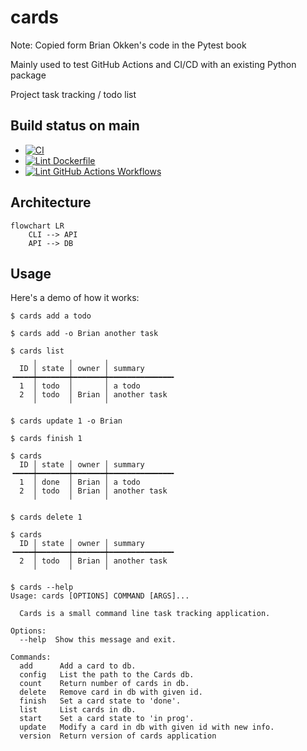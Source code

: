 cards
=====

Note: Copied form Brian Okken's code in the Pytest book

Mainly used to test GitHub Actions and CI/CD with an existing Python package

Project task tracking / todo list

Build status on main
--------------------

* [![CI](https://github.com/je-munobia/pytest-cards/actions/workflows/ci.yml/badge.svg)](https://github.com/je-munobia/pytest-cards/actions/workflows/ci.yml)
* [![Lint Dockerfile](https://github.com/je-munobia/pytest-cards/actions/workflows/lint-dockerfiles.yml/badge.svg)](https://github.com/je-munobia/pytest-cards/actions/workflows/lint-dockerfiles.yml)
* [![Lint GitHub Actions Workflows](https://github.com/je-munobia/pytest-cards/actions/workflows/lint-workflows.yml/badge.svg)](https://github.com/je-munobia/pytest-cards/actions/workflows/lint-workflows.yml)

Architecture
------------

```mermaid
flowchart LR
    CLI --> API
    API --> DB
```

Usage
-----

Here's a demo of how it works:

    $ cards add a todo

    $ cards add -o Brian another task

    $ cards list
         ╷       ╷       ╷
      ID │ state │ owner │ summary
    ╺━━━━┿━━━━━━━┿━━━━━━━┿━━━━━━━━━━━━━━╸
      1  │ todo  │       │ a todo
      2  │ todo  │ Brian │ another task
         ╵       ╵       ╵

    $ cards update 1 -o Brian

    $ cards finish 1

    $ cards
      ID │ state │ owner │ summary
    ╺━━━━┿━━━━━━━┿━━━━━━━┿━━━━━━━━━━━━━━╸
      1  │ done  │ Brian │ a todo
      2  │ todo  │ Brian │ another task
         ╵       ╵       ╵

    $ cards delete 1

    $ cards
      ID │ state │ owner │ summary
    ╺━━━━┿━━━━━━━┿━━━━━━━┿━━━━━━━━━━━━━━╸
      2  │ todo  │ Brian │ another task
         ╵       ╵       ╵

    $ cards --help
    Usage: cards [OPTIONS] COMMAND [ARGS]...

      Cards is a small command line task tracking application.

    Options:
      --help  Show this message and exit.

    Commands:
      add      Add a card to db.
      config   List the path to the Cards db.
      count    Return number of cards in db.
      delete   Remove card in db with given id.
      finish   Set a card state to 'done'.
      list     List cards in db.
      start    Set a card state to 'in prog'.
      update   Modify a card in db with given id with new info.
      version  Return version of cards application
